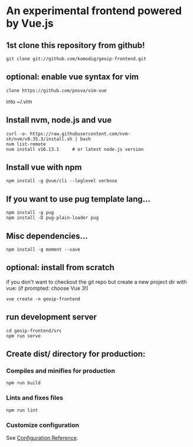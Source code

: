 # An experimental frontend powered by Vue.js

## 1st clone this repository from github!
```
git clone git://github.com/komodig/geoip-frontend.git
```

## optional: enable vue syntax for vim
```
clone https://github.com/posva/vim-vue
```
into ~/.vim

## Install nvm, node.js and vue
```
curl -o- https://raw.githubusercontent.com/nvm-sh/nvm/v0.35.3/install.sh | bash
nvm list-remote
nvm install v16.13.1     # or latest node.js version
```

## Install vue with npm
```
npm install -g @vue/cli --loglevel verbose
```

## If you want to use pug template lang...
```
npm install -g pug
npm install -D pug-plain-loader pug
```

## Misc dependencies...
```
npm install -g moment --save
```

## optional: install from scratch
if you don't want to checkout the git repo but
create a new project dir with vue:
(if prompted: choose Vue 3!)
```
vue create -n geoip-frontend
```

## run development server
```
cd geoip-frontend/src
npm run serve
```

## Create dist/ directory for production:

### Compiles and minifies for production
```
npm run build
```

### Lints and fixes files
```
npm run lint
```

### Customize configuration
See [Configuration Reference](https://cli.vuejs.org/config/).
